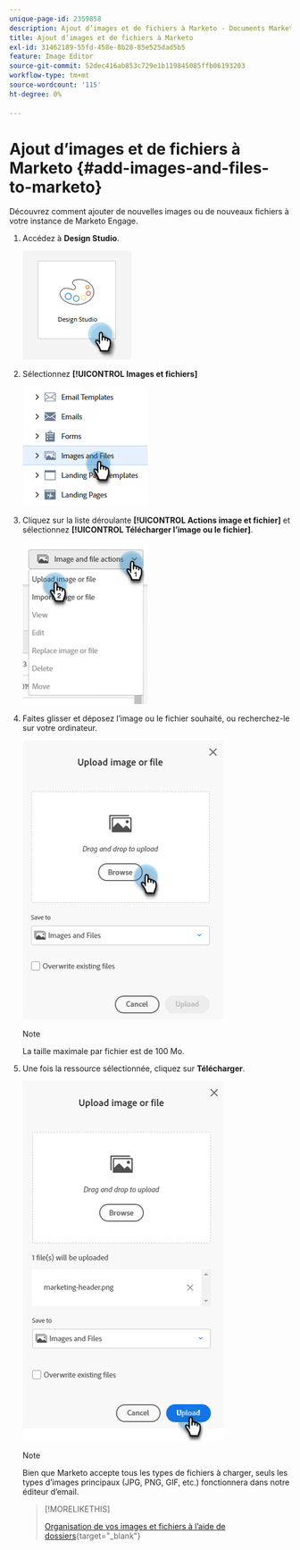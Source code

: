 ```yaml
---
unique-page-id: 2359858
description: Ajout d’images et de fichiers à Marketo - Documents Marketo - Documentation du produit
title: Ajout d’images et de fichiers à Marketo
exl-id: 31462189-55fd-458e-8b28-85e525dad5b5
feature: Image Editor
source-git-commit: 52dec416ab853c729e1b119845085ffb06193203
workflow-type: tm+mt
source-wordcount: '115'
ht-degree: 0%

---
```


# Ajout d’images et de fichiers à Marketo {#add-images-and-files-to-marketo}

Découvrez comment ajouter de nouvelles images ou de nouveaux fichiers à votre instance de Marketo Engage.

1. Accédez à **Design Studio**.

   ![](assets/add-images-and-files-to-marketo-1.png)

1. Sélectionnez **[!UICONTROL Images et fichiers]**

   ![](assets/add-images-and-files-to-marketo-2.png)

1. Cliquez sur la liste déroulante **[!UICONTROL Actions image et fichier]** et sélectionnez **[!UICONTROL Télécharger l’image ou le fichier]**.

   ![](assets/add-images-and-files-to-marketo-3.png)

1. Faites glisser et déposez l’image ou le fichier souhaité, ou recherchez-le sur votre ordinateur.

   ![](assets/add-images-and-files-to-marketo-4.png)

   >[!NOTE]
   >
   >La taille maximale par fichier est de 100 Mo.

1. Une fois la ressource sélectionnée, cliquez sur **Télécharger**.

   ![](assets/add-images-and-files-to-marketo-5.png)

   >[!NOTE]
   >
   >Bien que Marketo accepte tous les types de fichiers à charger, seuls les types d’images principaux (JPG, PNG, GIF, etc.) fonctionnera dans notre éditeur d’email.

   >[!MORELIKETHIS]
   >
   >[Organisation de vos images et fichiers à l’aide de dossiers](/help/marketo/product-docs/demand-generation/images-and-files/organize-your-images-and-files-using-folders.md){target="_blank"}
